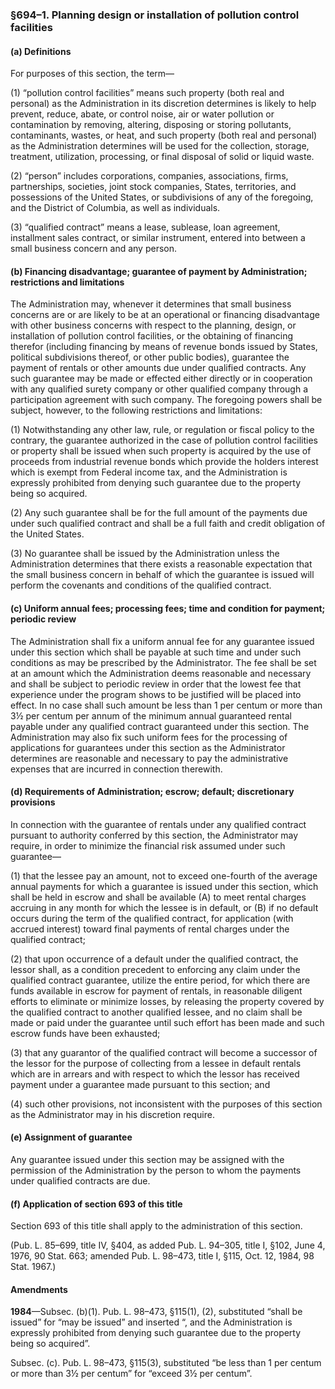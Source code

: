 ### §694–1. Planning design or installation of pollution control facilities ###

#### (a) Definitions ####

For purposes of this section, the term—

(1) “pollution control facilities” means such property (both real and personal) as the Administration in its discretion determines is likely to help prevent, reduce, abate, or control noise, air or water pollution or contamination by removing, altering, disposing or storing pollutants, contaminants, wastes, or heat, and such property (both real and personal) as the Administration determines will be used for the collection, storage, treatment, utilization, processing, or final disposal of solid or liquid waste.

(2) “person” includes corporations, companies, associations, firms, partnerships, societies, joint stock companies, States, territories, and possessions of the United States, or subdivisions of any of the foregoing, and the District of Columbia, as well as individuals.

(3) “qualified contract” means a lease, sublease, loan agreement, installment sales contract, or similar instrument, entered into between a small business concern and any person.

#### (b) Financing disadvantage; guarantee of payment by Administration; restrictions and limitations ####

The Administration may, whenever it determines that small business concerns are or are likely to be at an operational or financing disadvantage with other business concerns with respect to the planning, design, or installation of pollution control facilities, or the obtaining of financing therefor (including financing by means of revenue bonds issued by States, political subdivisions thereof, or other public bodies), guarantee the payment of rentals or other amounts due under qualified contracts. Any such guarantee may be made or effected either directly or in cooperation with any qualified surety company or other qualified company through a participation agreement with such company. The foregoing powers shall be subject, however, to the following restrictions and limitations:

(1) Notwithstanding any other law, rule, or regulation or fiscal policy to the contrary, the guarantee authorized in the case of pollution control facilities or property shall be issued when such property is acquired by the use of proceeds from industrial revenue bonds which provide the holders interest which is exempt from Federal income tax, and the Administration is expressly prohibited from denying such guarantee due to the property being so acquired.

(2) Any such guarantee shall be for the full amount of the payments due under such qualified contract and shall be a full faith and credit obligation of the United States.

(3) No guarantee shall be issued by the Administration unless the Administration determines that there exists a reasonable expectation that the small business concern in behalf of which the guarantee is issued will perform the covenants and conditions of the qualified contract.

#### (c) Uniform annual fees; processing fees; time and condition for payment; periodic review ####

The Administration shall fix a uniform annual fee for any guarantee issued under this section which shall be payable at such time and under such conditions as may be prescribed by the Administrator. The fee shall be set at an amount which the Administration deems reasonable and necessary and shall be subject to periodic review in order that the lowest fee that experience under the program shows to be justified will be placed into effect. In no case shall such amount be less than 1 per centum or more than 3½ per centum per annum of the minimum annual guaranteed rental payable under any qualified contract guaranteed under this section. The Administration may also fix such uniform fees for the processing of applications for guarantees under this section as the Administrator determines are reasonable and necessary to pay the administrative expenses that are incurred in connection therewith.

#### (d) Requirements of Administration; escrow; default; discretionary provisions ####

In connection with the guarantee of rentals under any qualified contract pursuant to authority conferred by this section, the Administrator may require, in order to minimize the financial risk assumed under such guarantee—

(1) that the lessee pay an amount, not to exceed one-fourth of the average annual payments for which a guarantee is issued under this section, which shall be held in escrow and shall be available (A) to meet rental charges accruing in any month for which the lessee is in default, or (B) if no default occurs during the term of the qualified contract, for application (with accrued interest) toward final payments of rental charges under the qualified contract;

(2) that upon occurrence of a default under the qualified contract, the lessor shall, as a condition precedent to enforcing any claim under the qualified contract guarantee, utilize the entire period, for which there are funds available in escrow for payment of rentals, in reasonable diligent efforts to eliminate or minimize losses, by releasing the property covered by the qualified contract to another qualified lessee, and no claim shall be made or paid under the guarantee until such effort has been made and such escrow funds have been exhausted;

(3) that any guarantor of the qualified contract will become a successor of the lessor for the purpose of collecting from a lessee in default rentals which are in arrears and with respect to which the lessor has received payment under a guarantee made pursuant to this section; and

(4) such other provisions, not inconsistent with the purposes of this section as the Administrator may in his discretion require.

#### (e) Assignment of guarantee ####

Any guarantee issued under this section may be assigned with the permission of the Administration by the person to whom the payments under qualified contracts are due.

#### (f) Application of section 693 of this title ####

Section 693 of this title shall apply to the administration of this section.

(Pub. L. 85–699, title IV, §404, as added Pub. L. 94–305, title I, §102, June 4, 1976, 90 Stat. 663; amended Pub. L. 98–473, title I, §115, Oct. 12, 1984, 98 Stat. 1967.)

#### Amendments ####

**1984**—Subsec. (b)(1). Pub. L. 98–473, §115(1), (2), substituted “shall be issued” for “may be issued” and inserted “, and the Administration is expressly prohibited from denying such guarantee due to the property being so acquired”.

Subsec. (c). Pub. L. 98–473, §115(3), substituted “be less than 1 per centum or more than 3½ per centum” for “exceed 3½ per centum”.